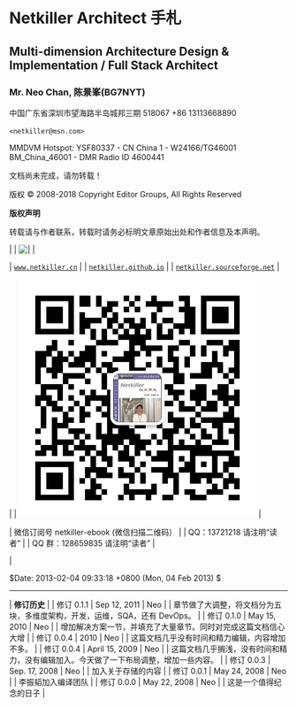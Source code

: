# Netkiller Architect 手札

## Multi-dimension Architecture Design & Implementation / Full Stack Architect

### Mr. Neo Chan, 陈景峯(BG7NYT)

中国广东省深圳市望海路半岛城邦三期
518067
+86 13113668890

`<netkiller@msn.com>`

MMDVM Hotspot:   YSF80337 - CN China 1 - W24166/TG46001 BM_China_46001 - DMR Radio ID 4600441 

文档尚未完成，请勿转载！

版权 © 2008-2018 Copyright Editor Groups, All Rights Reserved

**版权声明**

转载请与作者联系，转载时请务必标明文章原始出处和作者信息及本声明。

|  &#124; ![ &#124;](http://creativecommons.org/licenses/by/3.0/)  |  

&#124; [`www.netkiller.cn`](http://www.netkiller.cn) &#124;
&#124; [`netkiller.github.io`](http://netkiller.github.io/) &#124;
&#124; [`netkiller.sourceforge.net`](http://netkiller.sourceforge.net/) &#124;

 |  &#124; ![ &#124;](img/weixin.jpg)  |  

&#124; 微信订阅号 netkiller-ebook (微信扫描二维码） &#124;
&#124; QQ：13721218 请注明“读者” &#124;
&#124; QQ 群：128659835 请注明“读者” &#124;

 |

$Date: 2013-02-04 09:33:18 +0800 (Mon, 04 Feb 2013) $

* * *

| **修订历史** |
| 修订 0.1.1 | Sep 12, 2011 | Neo |
| 章节做了大调整，将文档分为五块，多维度架构，开发，运维，SQA，还有 DevOps。 |
| 修订 0.1.0 | May 15, 2010 | Neo |
| 增加解决方案一节，并填充了大量章节。同时对完成这篇文档信心大增 |
| 修订 0.0.4 | 2010 | Neo |
| 这篇文档几乎没有时间和精力编辑，内容增加不多。 |
| 修订 0.0.4 | April 15, 2009 | Neo |
| 这篇文档几乎搁浅，没有时间和精力，没有编辑加入。今天做了一下布局调整，增加一些内容。 |
| 修订 0.0.3 | Sep. 17, 2008 | Neo |
| 加入关于存储的内容 |
| 修订 0.0.1 | May 24, 2008 | Neo |
| 李振韬加入编译团队 |
| 修订 0.0.0 | May 22, 2008 | Neo |
| 这是一个值得纪念的日子 |